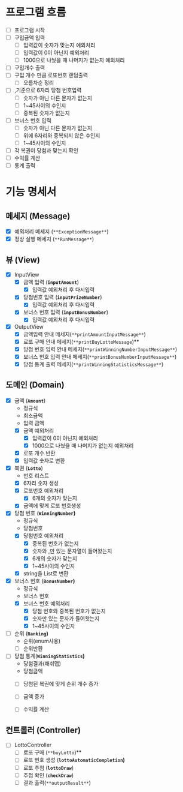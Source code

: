 # **프로그램 흐름**

- [ ]  프로그램 시작
- [ ]  구입금액 입력
    - [ ]  입력값이 숫자가 맞는지 예외처리
    - [ ]  입력값이 0이 아닌지 예외처리
    - [ ]  1000으로 나눴을 때 나머지가 없는지 예외처리
- [ ]  구입개수 출력
- [ ]  구입 개수 만큼 로또번호 랜덤출력
    - [ ]  오름차순 정리
- [ ]  ,기준으로 6자리 당첨 번호입력
    - [ ]  숫자가 아닌 다른 문자가 없는지
    - [ ]  1~45사이의 수인지
    - [ ]  중복된 숫자가 없는지
- [ ]  보너스 번호 입력
    - [ ]  숫자가 아닌 다른 문자가 없는지
    - [ ]  위에 6자리와 중복되지 않은 수인지
    - [ ]  1~45사이의 수인지
- [ ]  각 복권이 당첨과 맞는지 확인
- [ ]  수익률 계산
- [ ]  통계 출력

# **기능 명세서**

## 메세지 **(Message)**

- [x]  예외처리 메세지 (`**ExceptionMessage**`)
- [x]  정상 실행 메세지 (`**RunMessage**`)

## **뷰 (View)**

- [x]  InputView
    - [x]  금액 입력 (**`inputAmount`**)
        - [x]  입력값 예외처리 후 다시입력
    - [x]  당첨번호 입력 (**`inputPrizeNumber`**)
        - [x]  입력값 예외처리 후 다시입력
    - [x]  보너스 번호 입력 (**`inputBonusNumber`**)
        - [x]  입력값 예외처리 후 다시입력
- [x]  OutputView
    - [x]  금액입력 안내 메세지(`**printAmountInputMessage**`)
    - [x]  로또 구매 안내 메세지(`**printBuyLottoMessage`)**
    - [x]  당첨 번호 입력 안내 메세지(`**printWinningNumberInputMessage**`)
    - [x]  보너스 번호 입력 안내 메세지(`**printBonusNumberInputMessage**`)
    - [x]  당첨 통계 출력 메세지(`**printWinningStatisticsMessage**`)

## **도메인 (Domain)**

- [x]  금액 (**`Amount`**)
    - 정규식
    - 최소금액
    - 입력 금액
    - [x]  금액 예외처리
        - [x]  입력값이 0이 아닌지 예외처리
        - [x]  1000으로 나눴을 때 나머지가 없는지 예외처리
    - [x]  로또 개수 반환
    - [x]  입력값 숫자로 변환
- [x]  복권 (**`Lotto`**) 
    - 번호 리스트
    - [x]  6자리 숫자 생성
    - [x]  로또번호 예외처리
        - [x]  6개의 숫자가 맞는지
    - [x]  금액에 맞게 로또 번호생성
- [x]  당첨 번호 (**`WinningNumber`)**
    - 정규식
    - 당첨번호
    - [x]  당첨번호 예외처리
        - [x]  중복된 번호가 없는지
        - [x]  숫자와 ,만 있는 문자열이 들어왔는지
        - [x]  6개의 숫자가 맞는지
        - [x]  1~45사이의 수인지
    - [x] string을 List<Integer>로 변환
- [x]  보너스 번호 (**`BonusNumber`)**
   - 정규식
   - 보너스 번호
   - [x]  보너스 번호 예외처리
      - [x]  당첨 번호와 중복된 번호가 없는지
      - [x]  숫자만 있는 문자가 들어왓는지
      - [x]  1~45사이의 수인지
- [ ]  순위 (**`Ranking`)**
    - 순위(enum사용)
    - [ ]  순위반환
- [ ]  당첨 통계(**`WinningStatistics`)**
    - 당첨결과(해쉬맵)
    - 당첨금액
    - [ ]  당첨된 복권에 맞게 순위 개수 증가
    - [ ]  금액 증가
    - [ ]  수익률 계산


## **컨트롤러 (Controller)**

- [ ]  LottoController
    - [ ]  로또 구매 (`**buyLotto`)**
    - [ ]  로또 번호 생성 (**`lottoAutomaticCompletion`)**
    - [ ]  로또 추첨 (**`lottoDraw`**)
    - [ ]  추첨 확인 (**`checkDraw`**)
    - [ ]  결과 출력(`**outputResult**`)